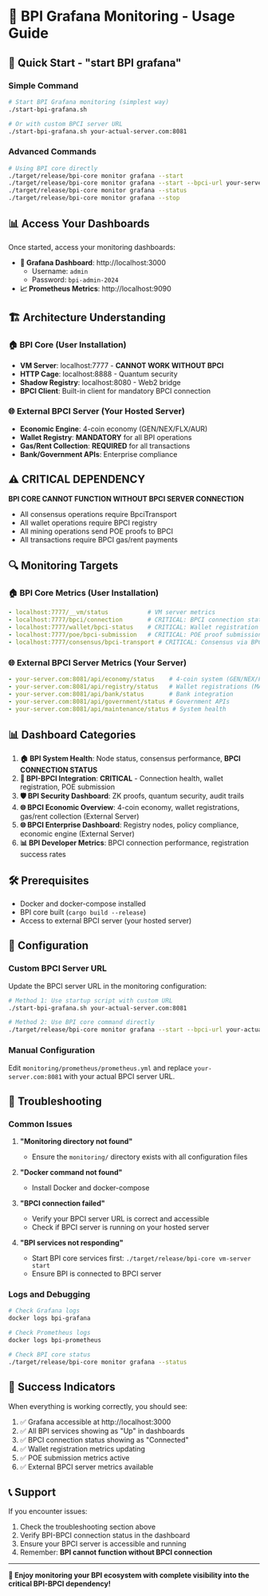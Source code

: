 # 🎯 BPI Grafana Monitoring - Usage Guide

## 🚀 Quick Start - "start BPI grafana"

### Simple Command
```bash
# Start BPI Grafana monitoring (simplest way)
./start-bpi-grafana.sh

# Or with custom BPCI server URL
./start-bpi-grafana.sh your-actual-server.com:8081
```

### Advanced Commands
```bash
# Using BPI core directly
./target/release/bpi-core monitor grafana --start
./target/release/bpi-core monitor grafana --start --bpci-url your-server.com:8081
./target/release/bpi-core monitor grafana --status
./target/release/bpi-core monitor grafana --stop
```

## 📊 Access Your Dashboards

Once started, access your monitoring dashboards:

- **🎯 Grafana Dashboard**: http://localhost:3000
  - Username: `admin`
  - Password: `bpi-admin-2024`
- **📈 Prometheus Metrics**: http://localhost:9090

## 🏗️ Architecture Understanding

### 🏠 BPI Core (User Installation)
- **VM Server**: localhost:7777 - **CANNOT WORK WITHOUT BPCI**
- **HTTP Cage**: localhost:8888 - Quantum security
- **Shadow Registry**: localhost:8080 - Web2 bridge
- **BPCI Client**: Built-in client for mandatory BPCI connection

### 🌐 External BPCI Server (Your Hosted Server)
- **Economic Engine**: 4-coin economy (GEN/NEX/FLX/AUR)
- **Wallet Registry**: **MANDATORY** for all BPI operations
- **Gas/Rent Collection**: **REQUIRED** for all transactions
- **Bank/Government APIs**: Enterprise compliance

## ⚠️ CRITICAL DEPENDENCY

**BPI CORE CANNOT FUNCTION WITHOUT BPCI SERVER CONNECTION**

- All consensus operations require BpciTransport
- All wallet operations require BPCI registry
- All mining operations send POE proofs to BPCI
- All transactions require BPCI gas/rent payments

## 🔍 Monitoring Targets

### 🏠 BPI Core Metrics (User Installation)
```yaml
- localhost:7777/__vm/status           # VM server metrics
- localhost:7777/bpci/connection       # CRITICAL: BPCI connection status
- localhost:7777/wallet/bpci-status    # CRITICAL: Wallet registration with BPCI
- localhost:7777/poe/bpci-submission   # CRITICAL: POE proof submission to BPCI
- localhost:7777/consensus/bpci-transport # CRITICAL: Consensus via BPCI transport
```

### 🌐 External BPCI Server Metrics (Your Server)
```yaml
- your-server.com:8081/api/economy/status    # 4-coin system (GEN/NEX/FLX/AUR)
- your-server.com:8081/api/registry/status   # Wallet registrations (MANDATORY)
- your-server.com:8081/api/bank/status       # Bank integration
- your-server.com:8081/api/government/status # Government APIs
- your-server.com:8081/api/maintenance/status # System health
```

## 📊 Dashboard Categories

1. **🏠 BPI System Health**: Node status, consensus performance, **BPCI CONNECTION STATUS**
2. **🔗 BPI-BPCI Integration**: **CRITICAL** - Connection health, wallet registration, POE submission
3. **🛡️ BPI Security Dashboard**: ZK proofs, quantum security, audit trails
4. **🌐 BPCI Economic Overview**: 4-coin economy, wallet registrations, gas/rent collection (External Server)
5. **🌐 BPCI Enterprise Dashboard**: Registry nodes, policy compliance, economic engine (External Server)
6. **📊 BPI Developer Metrics**: BPCI connection performance, registration success rates

## 🛠️ Prerequisites

- Docker and docker-compose installed
- BPI core built (`cargo build --release`)
- Access to external BPCI server (your hosted server)

## 🔧 Configuration

### Custom BPCI Server URL
Update the BPCI server URL in the monitoring configuration:

```bash
# Method 1: Use startup script with custom URL
./start-bpi-grafana.sh your-actual-server.com:8081

# Method 2: Use BPI core command directly
./target/release/bpi-core monitor grafana --start --bpci-url your-actual-server.com:8081
```

### Manual Configuration
Edit `monitoring/prometheus/prometheus.yml` and replace `your-server.com:8081` with your actual BPCI server URL.

## 🚨 Troubleshooting

### Common Issues

1. **"Monitoring directory not found"**
   - Ensure the `monitoring/` directory exists with all configuration files

2. **"Docker command not found"**
   - Install Docker and docker-compose

3. **"BPCI connection failed"**
   - Verify your BPCI server URL is correct and accessible
   - Check if BPCI server is running on your hosted server

4. **"BPI services not responding"**
   - Start BPI core services first: `./target/release/bpi-core vm-server start`
   - Ensure BPI is connected to BPCI server

### Logs and Debugging
```bash
# Check Grafana logs
docker logs bpi-grafana

# Check Prometheus logs
docker logs bpi-prometheus

# Check BPI core status
./target/release/bpi-core monitor grafana --status
```

## 🎯 Success Indicators

When everything is working correctly, you should see:

1. ✅ Grafana accessible at http://localhost:3000
2. ✅ All BPI services showing as "Up" in dashboards
3. ✅ BPCI connection status showing as "Connected"
4. ✅ Wallet registration metrics updating
5. ✅ POE submission metrics active
6. ✅ External BPCI server metrics available

## 📞 Support

If you encounter issues:
1. Check the troubleshooting section above
2. Verify BPI-BPCI connection status in the dashboard
3. Ensure your BPCI server is accessible and running
4. Remember: **BPI cannot function without BPCI connection**

---

**🎉 Enjoy monitoring your BPI ecosystem with complete visibility into the critical BPI-BPCI dependency!**
